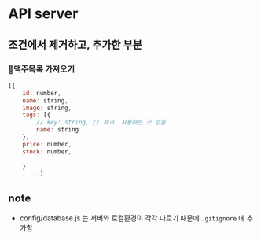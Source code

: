 # API server

## 조건에서 제거하고, 추가한 부분
### 맥주목록 가져오기
```js
[{
    id: number, 
    name: string, 
    image: string, 
    tags: [{
        // key: string, // 제거. 사용하는 곳 없음
        name: string 
    },
    price: number,
    stock: number, 
 
    }
    , ...]
```

## note
- config/database.js 는 서버와 로컬환경이 각각 다르기 때문에 `.gitignore` 에 추가함
